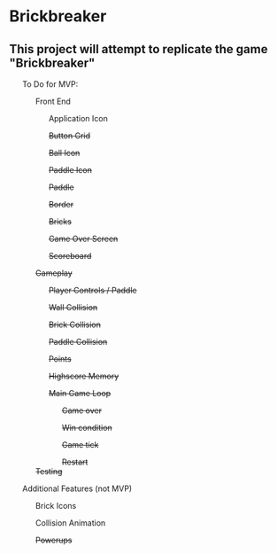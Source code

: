 # Brickbreaker
<html>
  <section>
    <h2>This project will attempt to replicate the game "Brickbreaker"</h2>
  </section>
  <section>
    <ul>To Do for MVP:
      <ul>Front End
        <ul>Application Icon</ul>
        <ul><s>Button Grid</s></ul>
        <ul><s>Ball Icon</s></ul>
        <ul><s>Paddle Icon</s></ul>
        <ul><s>Paddle</s></ul>
        <ul><s>Border</s></ul>
        <ul><s>Bricks</s></ul>
        <ul><s>Game Over Screen</s></ul>
        <ul><s>Scoreboard</s></ul>
      </ul>
      <ul><s>Gameplay</s>
        <ul><s>Player Controls / Paddle</s></ul>
        <ul><s>Wall Collision</s></ul>
        <ul><s>Brick Collision</s></ul>
        <ul><s>Paddle Collision</s></ul>
        <ul><s>Points</s></ul>
        <ul><s>Highscore Memory</s></ul>
        <ul><s>Main Game Loop</s>
        <ul><s>Game over</s></ul>
        <ul><s>Win condition</s></ul>
        <ul><s>Game tick</s></ul>
        <ul><s>Restart</s></ul>
        </ul>
        <s>Testing</s>
        </ul>
        </ul>
        </ul>
        <ul>Additional Features (not MVP)
        <ul>Brick Icons</ul>
        <ul>Collision Animation</ul>
        <ul><s>Powerups</s></ul>
        </ul>
  </section>


